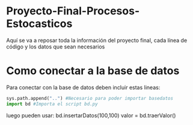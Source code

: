# Proyecto-Final-Procesos-Estocasticos
Aquí se va a reposar toda la información del proyecto final, cada línea de código y los datos que sean necesarios

# Como conectar a la base de datos
Para conectar con la base de datos deben incluir estas lineas:

```python
sys.path.append("..") #Necesario para poder importar basedatos
import bd #Importa el script bd.py
```
luego pueden usar:
bd.insertarDatos(100,100)
valor = bd.traerValor()
